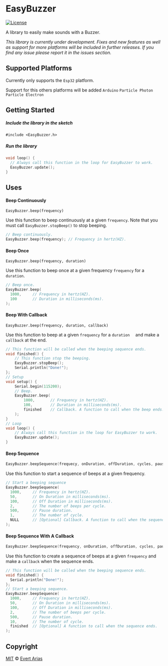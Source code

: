 # EasyBuzzer
[![License](http://img.shields.io/:license-mit-blue.svg)](http://doge.mit-license.org)

A library to easily make sounds with a Buzzer.

*This library is currently under development. Fixes and new features as well as support for more platforms will be included in further releases. If you find any issue please report it in the issues section.*



## Supported Platforms

Currently only supports the `Esp32` platform. 

Support for this others platforms will be added `Arduino`  `Particle Photon`  `Particle Electron`

## Getting Started

##### Include the library in the sketch

`#include <EasyBuzzer.h>`

##### Run the library

``` c++
void loop() {
  // Always call this function in the loop for EasyBuzzer to work.
  EasyBuzzer.update();
}
```



## Uses

#### Beep Continuously

`EasyBuzzer.beep(frequency)`

Use this function to beep continuously at a given `frequency`. Note that you must call `EasyBuzzer.stopBeep()` to stop beeping.

```c++
// Beep continuously.
EasyBuzzer.beep(frequency);	// Frequency in hertz(HZ).
```


#### Beep Once

`EasyBuzzer.beep(frequency, duration)`

Use this function to beep once at a given frequency `frequency` for a `duration`.

```c++
// Beep once.
EasyBuzzer.beep(
  1000,		// Frequency in hertz(HZ).
  100	    // Duration in milliseconds(ms).
);
```


#### Beep With Callback  

`EasyBuzzer.beep(frequency, duration, callback)`

Use this function to beep at a given `frequency` for a `duration  ` and make a `callback` at the end.

```c++
// This function will be called when the beeping sequence ends.
void finished() {
	// This function stop the beeping.
	EasyBuzzer.stopBeep();
	Serial.println("Done!");
};
// Setup
void setup() {
	Serial.begin(115200);
	// Beep.
	EasyBuzzer.beep(
		1000,		// Frequency in hertz(HZ).
		100,		// Duration in milliseconds(ms).
		finished	// Callback. A function to call when the beep ends.
	);
}
// Loop
void loop() {
	// Always call this function in the loop for EasyBuzzer to work.
	EasyBuzzer.update();
}
```



#### Beep Sequence 

```c++
EasyBuzzer.beepSequence(frequecy, onDuration, offDuration, cycles, pauseDuration, sequences, callback)
```

Use this function to start a sequence of beeps at a given frequency. 

```c++
// Start a beeping sequence
EasyBuzzer.beepSequence(
  1000,		// Frequency in hertz(HZ).
  50,		// On Duration in milliseconds(ms).
  100,		// Off Duration in milliseconds(ms).
  2,		// The number of beeps per cycle.
  500,		// Pause duration.
  1,      	// The number of cycle.
  NULL		// [Optional] Callback. A function to call when the sequence ends.
);
```



#### Beep Sequence With A Callback

```c++
EasyBuzzer.beepSequence(frequency, onDuration, offDuration, cycles, pauseDuration, sequences, callback)
```

Use this function to create a sequence of beeps at a given `frequency` and make a `callback` when the sequence ends.

```c++
// This function will be called when the beeping sequence ends.
void finished() {
  Serial.println("Done!");
};
// Start a beeping sequence.
EasyBuzzer.beepSequence(
  1000,		// Frequency in hertz(HZ).
  50,		// On Duration in milliseconds(ms).
  100,		// Off Duration in milliseconds(ms).
  2,		// The number of beeps per cycle.
  500,		// Pause duration.
  10,		// The number of cycle.
  finished	// [Optional] A function to call when the sequence ends.
);
```



## Copyright

[MIT](../LICENSE.md) © [Evert Arias](https://evert.ariascode.com/about)